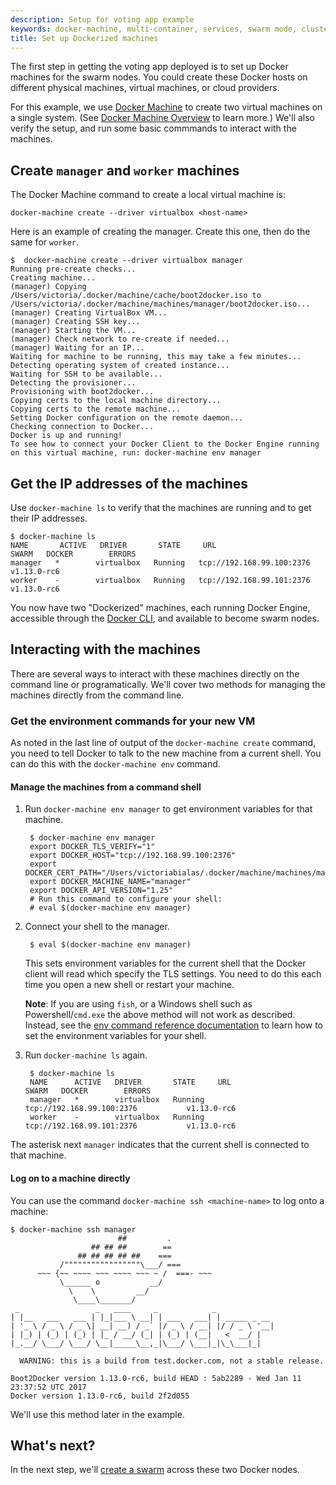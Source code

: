 ```yaml
---
description: Setup for voting app example
keywords: docker-machine, multi-container, services, swarm mode, cluster, voting app
title: Set up Dockerized machines
---
```


The first step in getting the voting app deployed is to set up Docker machines
for the swarm nodes. You could create these Docker hosts on different physical
machines, virtual machines, or cloud providers.

For this example, we use [Docker Machine](/machine/get-started.md) to create two
virtual machines on a single system. (See [Docker Machine
Overview](/machine/overview.md) to learn more.) We'll also verify the setup, and
run some basic commmands to interact with the machines.

## Create `manager` and `worker` machines

The Docker Machine command to create a local virtual machine is:

```
docker-machine create --driver virtualbox <host-name>
```

Here is an example of creating the manager. Create this one, then do the same for `worker`.

```
$  docker-machine create --driver virtualbox manager
Running pre-create checks...
Creating machine...
(manager) Copying /Users/victoria/.docker/machine/cache/boot2docker.iso to /Users/victoria/.docker/machine/machines/manager/boot2docker.iso...
(manager) Creating VirtualBox VM...
(manager) Creating SSH key...
(manager) Starting the VM...
(manager) Check network to re-create if needed...
(manager) Waiting for an IP...
Waiting for machine to be running, this may take a few minutes...
Detecting operating system of created instance...
Waiting for SSH to be available...
Detecting the provisioner...
Provisioning with boot2docker...
Copying certs to the local machine directory...
Copying certs to the remote machine...
Setting Docker configuration on the remote daemon...
Checking connection to Docker...
Docker is up and running!
To see how to connect your Docker Client to the Docker Engine running on this virtual machine, run: docker-machine env manager
```

## Get the IP addresses of the machines

Use `docker-machine ls` to verify that the machines are running and to get their
IP addresses.

```
$ docker-machine ls
NAME       ACTIVE   DRIVER       STATE     URL                         SWARM   DOCKER        ERRORS
manager   *        virtualbox   Running   tcp://192.168.99.100:2376           v1.13.0-rc6
worker    -        virtualbox   Running   tcp://192.168.99.101:2376           v1.13.0-rc6
```
You now have two "Dockerized" machines, each running Docker Engine, accessible through the [Docker CLI](/engine/reference/commandline.md), and available to become swarm nodes.

## Interacting with the machines

There are several ways to interact with these machines directly on the command line or programatically. We'll cover two methods for managing the machines directly from the command line.

### Get the environment commands for your new VM

As noted in the last line of output of the `docker-machine create` command, you need to tell Docker to talk to the new machine from a current shell. You can do this with the `docker-machine env` command.

#### Manage the machines from a command shell

1. Run `docker-machine env manager` to get environment variables for that machine.

        $ docker-machine env manager
        export DOCKER_TLS_VERIFY="1"
        export DOCKER_HOST="tcp://192.168.99.100:2376"
        export DOCKER_CERT_PATH="/Users/victoriabialas/.docker/machine/machines/manager"
        export DOCKER_MACHINE_NAME="manager"
        export DOCKER_API_VERSION="1.25"
        # Run this command to configure your shell:
        # eval $(docker-machine env manager)

2. Connect your shell to the manager.

        $ eval $(docker-machine env manager)

    This sets environment variables for the current shell that the Docker client will read which specify the TLS settings. You need to do this each time you open a new shell or restart your machine.

    **Note**: If you are using `fish`, or a Windows shell such as
    Powershell/`cmd.exe` the above method will not work as described.
    Instead, see the [env command reference documentation](/machine/reference/env.md) to learn how to set the environment variables for your shell.

3. Run `docker-machine ls` again.

        $ docker-machine ls
        NAME      ACTIVE   DRIVER       STATE     URL                         SWARM   DOCKER        ERRORS
        manager   *        virtualbox   Running   tcp://192.168.99.100:2376           v1.13.0-rc6   
        worker    -        virtualbox   Running   tcp://192.168.99.101:2376           v1.13.0-rc6   

  The asterisk next `manager` indicates that the current shell is connected to that machine.

#### Log on to a machine directly

You can use the command `docker-machine ssh <machine-name>` to log onto a machine:

```
$ docker-machine ssh manager
                        ##         .
                  ## ## ##        ==
               ## ## ## ## ##    ===
           /"""""""""""""""""\___/ ===
      ~~~ {~~ ~~~~ ~~~ ~~~~ ~~~ ~ /  ===- ~~~
           \______ o           __/
             \    \         __/
              \____\_______/
 _                 _   ____     _            _
| |__   ___   ___ | |_|___ \ __| | ___   ___| | _____ _ __
| '_ \ / _ \ / _ \| __| __) / _` |/ _ \ / __| |/ / _ \ '__|
| |_) | (_) | (_) | |_ / __/ (_| | (_) | (__|   <  __/ |
|_.__/ \___/ \___/ \__|_____\__,_|\___/ \___|_|\_\___|_|

  WARNING: this is a build from test.docker.com, not a stable release.

Boot2Docker version 1.13.0-rc6, build HEAD : 5ab2289 - Wed Jan 11 23:37:52 UTC 2017
Docker version 1.13.0-rc6, build 2f2d055
```

We'll use this method later in the example.

## What's next?

In the next step, we'll [create a swarm](create-swarm.md) across these two Docker nodes.
